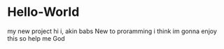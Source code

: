 # Hello-World
my new project 
hi i, akin babs
New to proramming 
i think im gonna enjoy this
so help me God
